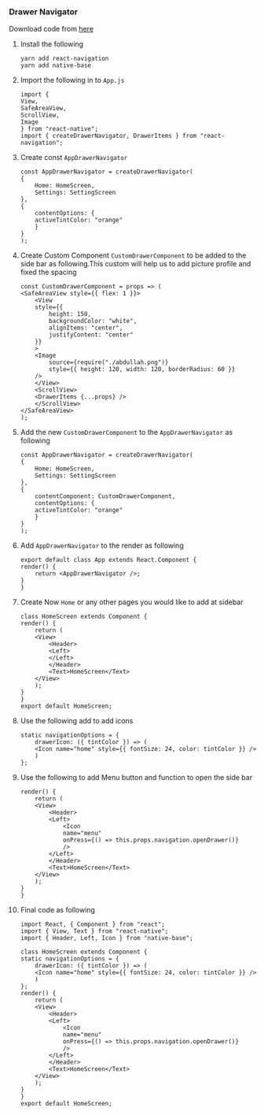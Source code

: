 ### Drawer Navigator

Download code from [here](https://github.com/AbdullahAlrayes/AppDrawerNavigator)

1.  Install the following

        yarn add react-navigation
        yarn add native-base

2.  Import the following in to `App.js`

        import {
        View,
        SafeAreaView,
        ScrollView,
        Image
        } from "react-native";
        import { createDrawerNavigator, DrawerItems } from "react-navigation";

3.  Create const `AppDrawerNavigator`

        const AppDrawerNavigator = createDrawerNavigator(
        {
            Home: HomeScreen,
            Settings: SettingScreen
        },
        {
            contentOptions: {
            activeTintColor: "orange"
            }
        }
        );

4.  Create Custom Component `CustomDrawerComponent` to be added to the side bar as following.This custom will help us to add picture profile and fixed the spacing

        const CustomDrawerComponent = props => (
        <SafeAreaView style={{ flex: 1 }}>
            <View
            style={{
                height: 150,
                backgroundColor: "white",
                alignItems: "center",
                justifyContent: "center"
            }}
            >
            <Image
                source={require("./abdullah.png")}
                style={{ height: 120, width: 120, borderRadius: 60 }}
            />
            </View>
            <ScrollView>
            <DrawerItems {...props} />
            </ScrollView>
        </SafeAreaView>
        );

5.  Add the new `CustomDrawerComponent` to the `AppDrawerNavigator` as following

        const AppDrawerNavigator = createDrawerNavigator(
        {
            Home: HomeScreen,
            Settings: SettingScreen
        },
        {
            contentComponent: CustomDrawerComponent,
            contentOptions: {
            activeTintColor: "orange"
            }
        }
        );

6.  Add `AppDrawerNavigator` to the render as following

        export default class App extends React.Component {
        render() {
            return <AppDrawerNavigator />;
        }
        }

7.  Create Now `Home` or any other pages you would like to add at sidebar

        class HomeScreen extends Component {
        render() {
            return (
            <View>
                <Header>
                <Left>
                </Left>
                </Header>
                <Text>HomeScreen</Text>
            </View>
            );
        }
        }
        export default HomeScreen;

8.  Use the following add to add icons

        static navigationOptions = {
            drawerIcon: ({ tintColor }) => (
            <Icon name="home" style={{ fontSize: 24, color: tintColor }} />
            )
        };

9.  Use the following to add Menu button and function to open the side bar

        render() {
            return (
            <View>
                <Header>
                <Left>
                    <Icon
                    name="menu"
                    onPress={() => this.props.navigation.openDrawer()}
                    />
                </Left>
                </Header>
                <Text>HomeScreen</Text>
            </View>
            );
        }
        }

10. Final code as following

        import React, { Component } from "react";
        import { View, Text } from "react-native";
        import { Header, Left, Icon } from "native-base";

        class HomeScreen extends Component {
        static navigationOptions = {
            drawerIcon: ({ tintColor }) => (
            <Icon name="home" style={{ fontSize: 24, color: tintColor }} />
            )
        };
        render() {
            return (
            <View>
                <Header>
                <Left>
                    <Icon
                    name="menu"
                    onPress={() => this.props.navigation.openDrawer()}
                    />
                </Left>
                </Header>
                <Text>HomeScreen</Text>
            </View>
            );
        }
        }
        export default HomeScreen;
